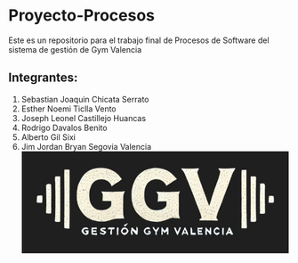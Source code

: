 # Proyecto-Procesos
Este es un repositorio para el trabajo final de Procesos de Software del sistema de gestión de Gym Valencia
## Integrantes:
1. Sebastian Joaquin Chicata Serrato
2. Esther Noemi Ticlla Vento
3. Joseph Leonel Castillejo Huancas
4. Rodrigo Davalos Benito
5. Alberto Gil Sixi
6. Jim Jordan Bryan Segovia Valencia
![Logo del proyecto](/LOGO%20PROYECTO.jpeg)